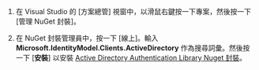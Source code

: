 1. 在 Visual Studio 的 [方案總管] 視窗中，以滑鼠右鍵按一下專案，然後按一下 [管理 NuGet 封裝]。

2. 在 NuGet 封裝管理員中，按一下 [線上]。輸入 **Microsoft.IdentityModel.Clients.ActiveDirectory** 作為搜尋詞彙。然後按一下 [**安裝**] 以安裝 [Active Directory Authentication Library Nuget 封裝]。

[Active Directory Authentication Library Nuget 封裝]: http://www.nuget.org/packages/Microsoft.IdentityModel.Clients.ActiveDirectory

<!---HONumber=Oct15_HO3-->